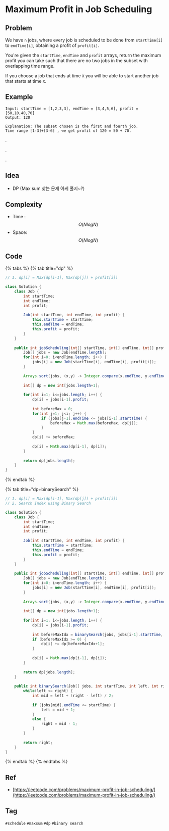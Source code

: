 # Maximum Profit in Job Scheduling

## Problem

We have `n` jobs, where every job is scheduled to be done from `startTime[i]` to `endTime[i]`, obtaining a profit of `profit[i]`.

You're given the `startTime`, `endTime` and `profit` arrays, return the maximum profit you can take such that there are no two jobs in the subset with overlapping time range.

If you choose a job that ends at time `X` you will be able to start another job that starts at time `X`.

## Example

```text
Input: startTime = [1,2,3,3], endTime = [3,4,5,6], profit = [50,10,40,70]
Output: 120

Explanation: The subset chosen is the first and fourth job. 
Time range [1-3]+[3-6] , we get profit of 120 = 50 + 70.
```

.

.

.



## Idea

* DP \(Max sum 찾는 문제 어케 풀지~?\)

## Complexity

* Time : $$O(NlogN)$$ 
* Space: $$O(NlogN)$$

## Code 

{% tabs %}
{% tab title="dp" %}


```java
// 1. dp[i] = Max(dp[i-1], Max(dp[j]) + profit[i])

class Solution {
    class Job {
        int startTime;
        int endTime;
        int profit;
        
        Job(int startTime, int endTime, int profit) {
            this.startTime = startTime;
            this.endTime = endTime;
            this.profit = profit;
        }
    }
    
    public int jobScheduling(int[] startTime, int[] endTime, int[] profit) {
        Job[] jobs = new Job[endTime.length];
        for(int i=0; i<endTime.length; i++) {
            jobs[i] = new Job(startTime[i], endTime[i], profit[i]);
        }
        
        Arrays.sort(jobs, (x,y) -> Integer.compare(x.endTime, y.endTime));
        
        int[] dp = new int[jobs.length+1];
        
        for(int i=1; i<=jobs.length; i++) {
            dp[i] = jobs[i-1].profit;
            
            int beforeMax = 0;
            for(int j=1; j<i; j++) {
                if (jobs[j-1].endTime <= jobs[i-1].startTime) {
                    beforeMax = Math.max(beforeMax, dp[j]);
                }
            }
            dp[i] += beforeMax;
            
            dp[i] = Math.max(dp[i-1], dp[i]);
        }
        
        return dp[jobs.length];
    }
}
```
{% endtab %}

{% tab title="dp+binarySearch" %}


```java
// 1. dp[i] = Max(dp[i-1], Max(dp[j]) + profit[i])
// 2. Search Index using Binary Search

class Solution {
    class Job {
        int startTime;
        int endTime;
        int profit;
        
        Job(int startTime, int endTime, int profit) {
            this.startTime = startTime;
            this.endTime = endTime;
            this.profit = profit;
        }
    }
    
    public int jobScheduling(int[] startTime, int[] endTime, int[] profit) {
        Job[] jobs = new Job[endTime.length];
        for(int i=0; i<endTime.length; i++) {
            jobs[i] = new Job(startTime[i], endTime[i], profit[i]);
        }
        
        Arrays.sort(jobs, (x,y) -> Integer.compare(x.endTime, y.endTime));
        
        int[] dp = new int[jobs.length+1];
        
        for(int i=1; i<=jobs.length; i++) {
            dp[i] = jobs[i-1].profit;
            
            int beforeMaxIdx = binarySearch(jobs, jobs[i-1].startTime, 0, i-2);
            if (beforeMaxIdx >= 0) {
                dp[i] += dp[beforeMaxIdx+1];
            }
            
            dp[i] = Math.max(dp[i-1], dp[i]);
        }
        
        return dp[jobs.length];
    }
    
    public int binarySearch(Job[] jobs, int startTime, int left, int right) {
        while(left <= right) {
            int mid = left + (right - left) / 2;
            
            if (jobs[mid].endTime <= startTime) {
                left = mid + 1;
            }
            else {
                right = mid - 1;
            }
        }
        
        return right;
    }
}
```
{% endtab %}
{% endtabs %}

## Ref

* [https://leetcode.com/problems/maximum-profit-in-job-scheduling/](https://leetcode.com/problems/maximum-profit-in-job-scheduling/)

## Tag

`#schedule` `#maxsum` `#dp` `#binary search`

